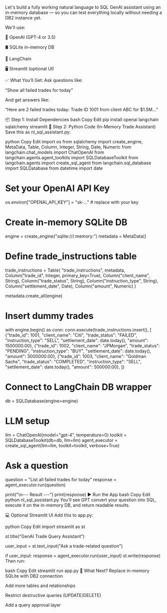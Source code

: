 Let's build a fully working natural language to SQL GenAI assistant using an in-memory database — so you can test everything locally without needing a DB2 instance yet.

We'll use:

🧠 OpenAI (GPT-4 or 3.5)

🛢️ SQLite in-memory DB

🧱 LangChain

🖥️ Streamlit (optional UI)

✅ What You’ll Get:
Ask questions like:

“Show all failed trades for today”

And get answers like:

“Here are 2 failed trades today: Trade ID 1001 from client ABC for $1.5M…”

📦 Step 1: Install Dependencies
bash
Copy
Edit
pip install openai langchain sqlalchemy streamlit
🧠 Step 2: Python Code (In-Memory Trade Assistant)
Save this as nl_sql_assistant.py:

python
Copy
Edit
import os
from sqlalchemy import create_engine, MetaData, Table, Column, Integer, String, Date, Numeric
from langchain.chat_models import ChatOpenAI
from langchain.agents.agent_toolkits import SQLDatabaseToolkit
from langchain.agents import create_sql_agent
from langchain.sql_database import SQLDatabase
from datetime import date

# Set your OpenAI API Key
os.environ["OPENAI_API_KEY"] = "sk-..."  # replace with your key

# Create in-memory SQLite DB
engine = create_engine("sqlite:///:memory:")
metadata = MetaData()

# Define trade_instructions table
trade_instructions = Table(
    "trade_instructions", metadata,
    Column("trade_id", Integer, primary_key=True),
    Column("client_name", String),
    Column("trade_status", String),
    Column("instruction_type", String),
    Column("settlement_date", Date),
    Column("amount", Numeric)
)

metadata.create_all(engine)

# Insert dummy trades
with engine.begin() as conn:
    conn.execute(trade_instructions.insert(), [
        {"trade_id": 1001, "client_name": "Citi", "trade_status": "FAILED", "instruction_type": "SELL", "settlement_date": date.today(), "amount": 1500000.00},
        {"trade_id": 1002, "client_name": "JPMorgan", "trade_status": "PENDING", "instruction_type": "BUY", "settlement_date": date.today(), "amount": 3000000.00},
        {"trade_id": 1003, "client_name": "Goldman Sachs", "trade_status": "COMPLETED", "instruction_type": "SELL", "settlement_date": date.today(), "amount": 500000.00},
    ])

# Connect to LangChain DB wrapper
db = SQLDatabase(engine=engine)

# LLM setup
llm = ChatOpenAI(model="gpt-4", temperature=0)
toolkit = SQLDatabaseToolkit(db=db, llm=llm)
agent_executor = create_sql_agent(llm=llm, toolkit=toolkit, verbose=True)

# Ask a question
question = "List all failed trades for today"
response = agent_executor.run(question)

print("\n--- Result ---")
print(response)
▶️ Run the App
bash
Copy
Edit
python nl_sql_assistant.py
You’ll see GPT convert your question into SQL, execute it on the in-memory DB, and return readable results.

💻 Optional Streamlit UI
Add this to app.py:

python
Copy
Edit
import streamlit as st

st.title("GenAI Trade Query Assistant")

user_input = st.text_input("Ask a trade-related question")

if user_input:
    response = agent_executor.run(user_input)
    st.write(response)
Then run:

bash
Copy
Edit
streamlit run app.py
🔧 What Next?
Replace in-memory SQLite with DB2 connection

Add more tables and relationships

Restrict destructive queries (UPDATE/DELETE)

Add a query approval layer